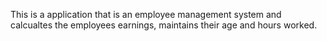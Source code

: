 This is a application that is an employee management system and calcualtes the employees earnings, maintains their age and hours worked. 
